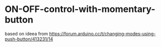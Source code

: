 # ON-OFF-control-with-momentary-button
based on ideea from https://forum.arduino.cc/t/changing-modes-using-push-button/413231/14
